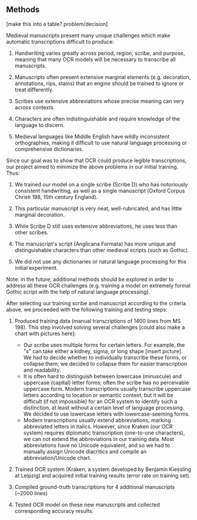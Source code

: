 ## Methods

[make this into a table? problem/decision]

Medieval manuscripts present many unique challenges which make automatic transcriptions difficult to produce:

1. Handwriting varies greatly across period, region, scribe, and purpose, meaning that many OCR models will be necessary to transcribe all manuscripts.

2. Manuscripts often present extensive marginal elements (e.g. decoration, annotations, rips, stains) that an engine should be trained to ignore or treat differently.

3. Scribes use extensive abbreviations whose precise meaning can very across contexts.

4. Characters are often indistinguishable and require knowledge of the language to discern.

5. Medieval languages like Middle English have wildly inconsistent orthographies, making it difficult to use natural language processing or comprehensive dictionaries.

Since our goal was to show that OCR could produce legible transcriptions, our project aimed to minimize the above problems in our initial training. Thus:

1. We trained our model on a single scribe (Scribe D) who has notoriously consistent handwriting, as well as a single manuscript (Oxford Corpus Christi 198, 15th century England).

2. This particular manuscript is very neat, well-rubricated, and has little marginal decoration.

3. While Scribe D still uses extensive abbreviations, he uses less than other scribes.

4. The manuscript's script (Anglicana Formata) has more unique and distinguishable characters than other medieval scripts (such as Gothic).

5. We did not use any dictionaries or natural language processing for this initial experiment.

Note: in the future, additional methods should be explored in order to address all these OCR challenges (e.g. training a model on extremely formal Gothic script with the help of natural language processing).

After selecting our training scribe and manuscript according to the criteria above, we proceeded with the following training and testing steps:

1. Produced training data (manual transcriptions of 1400 lines from MS 198). This step involved solving several challenges [could also make a chart with pictures here]:
    - Our scribe uses multiple forms for certain letters. For example, the "s" can take either a kidney, sigma, or long shape [insert picture]. We had to decide whether to individually transcribe these forms, or collapse them; we decided to collapse them for easier transcription and readability.  
    - It is often hard to distinguish between lowercase (minuscule) and uppercase (capital) letter forms; often the scribe has no perceivable uppercase form. Modern transcriptions usually transcribe uppercase letters according to location or semantic context, but it will be difficult (if not impossible) for an OCR system to identify such a distinction, at least without a certain level of language processing. We decided to use lowercase letters with lowercase-seeming forms.
    - Modern transcriptions usually extend abbreviations, marking abbreviated letters in italics. However, since Kraken (our OCR system) requires diplomatic transcription (one-to-one characters), we can not extend the abbreviations in our training data. Most abbreviations have no Unicode equivalent, and so we had to manually assign Unicode diacritics and compile an abbreviation/Unicode chart.

2. Trained OCR system (Kraken, a system developed by Benjamin Kiessling at Leipzig) and acquired initial training results (error rate on training set).

3. Compiled ground-truth transcriptions for 4 additional manuscripts (~2000 lines)

4. Tested OCR model on these new manuscripts and collected corresponding accuracy results.

